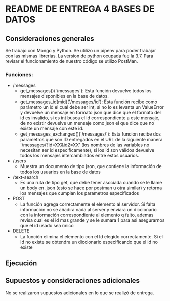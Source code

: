 # README DE ENTREGA 4 BASES DE DATOS

## Consideraciones generales

Se trabajo con Mongo y Python. Se utilizo un pipenv para poder trabajar con las mismas librerias. La version de python ocupada fue la 3.7. Para revisar el funcionamiento de nuestro código se utilizo PostMan.


### Funciones:

* /messages
	* get_messages()('/messages'): Esta función devuelve todos los mensajes disponibles en la base de datos.
	* get_messages_id(mid)('/messages/id'): Esta función recibe como parámetro un id el cual debe ser int, si no lo es levanta un ValueError y devuelve un mensaje en formato json que dice que el formato del id es invalido, si es int busca el id correspondiente a este mensaje, de no existir devuelve un mensaje como json el que dice que no existe un mensaje con este id.
	* get_messages_exchanged()('/messages/'): Esta funcion recibe dos parametros que son ID entregados en el URL de la siguiente manera '/messages/?id=XX&id2=XX' (los nombres de las variables no necesitan ser id especificamente), si los id son válidos devuelve todos los mensajes intercambiados entre estos usuarios.
* /users
	*  Muestra un documento de tipo json, que contiene la información de todos los usuarios en la base de datos
* /text-search
	* Es una ruta de tipo get, que debe tener asociada cuando se le llame un body en .json (esto se  hace por postman u otra similar) y retorna los mensajes que cumplan los parametros especificados
* POST
	* La función agrega correctamente el elemento al servidor. Si falta información no se añadira nada al server y enviara un diccionario con la información correspondiente al elemento q falto, ademas revisa cual es el id mas grande y se le sumara 1 para asi asegurarnos que el id usado sea único
* DELETE
	* La función elimina el elemento con el Id elegido correctamente. Si el Id no existe se obtendra un diccionario especificando que el id no existe


## Ejecución



## Supuestos y consideraciones adicionales

No se realizaron supuestos adicionales en lo que se realizó de entrega.

